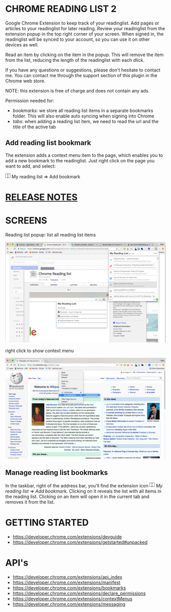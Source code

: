 
# CHROME READING LIST 2

Google Chrome Extension to keep track of your readinglist. Add pages or articles to your readinglist for later reading.
Review your readinglist from the extension popup in the top right corner of your screen.
When signed in, the readinglist will be synced to your account, so you can use it on other devices as well.

Read an item by clicking on the item in the popup. This will remove the item from the list, reducing the length of the readinglist with each dlick.

If you have any questions or suggestions, please don't hesitate to contact me. You can contact me through the support section of this plugin in the Chrome web store.

NOTE: this extension is free of charge and does not contain any ads.

Permission needed for:
- _bookmarks_: we store all reading list items in a separate bookmarks folder. This will also enable auto syncing when signing into Chrome
- _tabs_: when adding a reading list item, we need to read the url and the title of the active tab


## Add reading list bookmark
The extension adds a context menu item to the page, which enables you to add a new bookmark to the readinglist.
Just right click on the page you want to add, and select:

![My reading list icon](https://raw.githubusercontent.com/elgervb/chrome-reading-list/master/src/assets/icon16.png) My reading list => Add bookmark

# [RELEASE NOTES](./RELEASE-NOTES.MD)

# SCREENS
Reading list popup: list all reading list items

![Chrome Reading List Popup](https://github.com/elgervb/chrome-reading-list/blob/master/screens/Chrome-Reading-List-popup.png?raw=true)

right click to show context menu

![Chrome Reading List Context menu](https://github.com/elgervb/chrome-reading-list/blob/master/screens/Chrome-Reading-List-Add-Item.png?raw=true)

## Manage reading list bookmarks

In the taskbar, right of the address bar, you'll find the extension icon _![My reading list icon](https://raw.githubusercontent.com/elgervb/chrome-reading-list/master/src/assets/icon16.png) My reading list => Add bookmark_.
Clicking on it reveals the list with all items in the reading list.
Clicking on an item will open it in the current tab and removes it from the list.

# GETTING STARTED
 - https://developer.chrome.com/extensions/devguide
 - https://developer.chrome.com/extensions/getstarted#unpacked

# API's
 - https://developer.chrome.com/extensions/api_index
 - https://developer.chrome.com/extensions/manifest
 - https://developer.chrome.com/extensions/bookmarks
 - https://developer.chrome.com/extensions/declare_permissions
 - https://developer.chrome.com/extensions/contextMenus
 - https://developer.chrome.com/extensions/messaging
